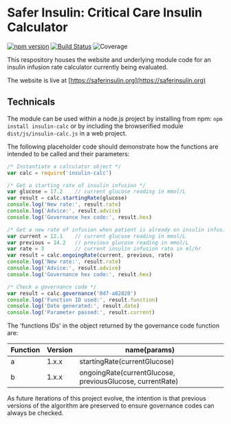 # Safer Insulin: Critical Care Insulin Calculator

[![npm version](https://badge.fury.io/js/insulin-calc.svg)](https://badge.fury.io/js/insulin-calc)
[![Build Status](https://travis-ci.org/jplomas/saferinsulin.svg?branch=master)](https://travis-ci.org/jplomas/saferinsulin)
![Coverage](https://coveralls.io/repos/github/jplomas/saferinsulin/badge.svg?branch=master)

This respository houses the website and underlying module code for an insulin infusion rate calculator currently being evaluated.

The website is live at [https://saferinsulin.org](https://saferinsulin.org)

## Technicals

The module can be used within a node.js project by installing from npm: ```npm install insulin-calc``` or by including the browserified module ```dist/js/insulin-calc.js``` in a web project.

The following placeholder code should demonstrate how the functions are intended to be called and their parameters:

```js
/* Instantiate a calculator object */
var calc = require('insulin-calc')

/* Get a starting rate of insulin infusion */
var glucose = 17.2    // current glucose reading in mmol/L
var result = calc.startingRate(glucose)
console.log('New rate:', result.rate)
console.log('Advice:', result.advice)
console.log('Governance hex code:', result.hex)

/* Get a new rate of infusion when patient is already on insulin infusion */
var current = 12.1    // current glucose reading in mmol/L
var previous = 14.2   // previous glucose reading in mmol/L
var rate = 3          // current insulin infusion rate in ml/hr
var result = calc.ongoingRate(current, previous, rate)
console.log('New rate:', result.rate)
console.log('Advice:', result.advice)
console.log('Governance hex code:', result.hex)

/* Check a governance code */
var result = calc.governance('0d7-a82820')
console.log('Function ID used:', result.function)
console.log('Date generated:', result.date)
console.log('Parameter passed:', result.current)
```

The 'functions IDs' in the object returned by the governance code function are:

| Function | Version | name(params) |
| -------- | ------- | ------------ |
| a        | 1.x.x   | startingRate(currentGlucose) |
| b        | 1.x.x   | ongoingRate(currentGlucose, previousGlucose, currentRate) |

As future iterations of this project evolve, the intention is that previous versions of the algorithm are preserved to ensure governance codes can always be checked.
